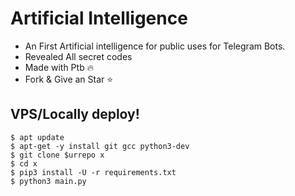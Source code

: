 # Artificial Intelligence

- An First Artificial intelligence for public uses for Telegram Bots.
- Revealed All secret codes
- Made with Ptb 🔥
- Fork & Give an Star ⭐


## VPS/Locally deploy!
```console
$ apt update
$ apt-get -y install git gcc python3-dev
$ git clone $urrepo x
$ cd x
$ pip3 install -U -r requirements.txt
$ python3 main.py
```

